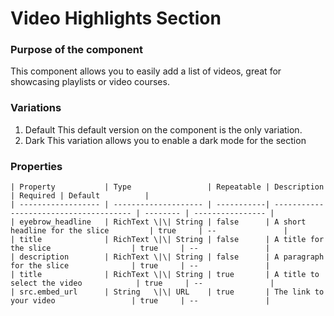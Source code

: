 # Video Highlights Section

### Purpose of the component

This component allows you to easily add a list of videos, great for showcasing playlists or video courses.

### Variations

1. Default
   This default version on the component is the only variation.
1. Dark
   This variation allows you to enable a dark mode for the section

### Properties

```
| Property           | Type                 | Repeatable | Description                            | Required | Default          |
| ------------------ | -------------------- | -----------| -------------------------------------- | -------- | ---------------- |
| eyebrow_headline   | RichText \|\| String | false      | A short headline for the slice         | true     | --               |
| title              | RichText \|\| String | false      | A title for the slice                  | true     | --               |
| description        | RichText \|\| String | false      | A paragraph for the slice              | true     | --               |
| title              | RichText \|\| String | true       | A title to select the video            | true     | --               |
| src.embed_url      | String   \|\| URL    | true       | The link to your video                 | true     | --               |
```
